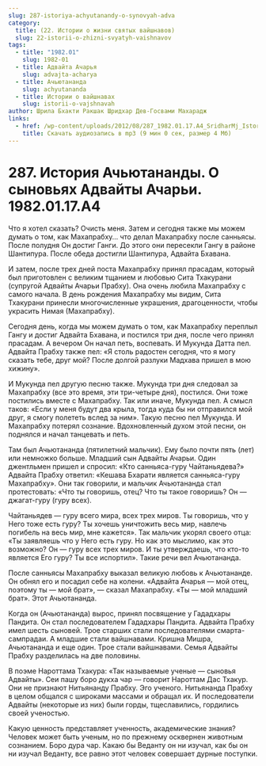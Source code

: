 ```yaml
---
slug: 287-istoriya-achyutanandy-o-synovyah-adva
category:
  title: (22. Истории о жизни святых вайшнавов)
  slug: 22-istorii-o-zhizni-svyatyh-vaishnavov
tags:
  - title: "1982.01"
    slug: 1982-01
  - title: Адвайта Ачарья
    slug: advajta-acharya
  - title: Ачьютананда
    slug: achyutananda
  - title: Истории о вайшнавах
    slug: istorii-o-vajshnavah
author: Шрила Бхакти Ракшак Шридхар Дев-Госвами Махарадж
links:
  - href: /wp-content/uploads/2012/08/287_1982.01.17.A4_SridharMj_Istoriya_Achyutanandy_O_synovyah_Advayty_Acharyi.mp3
    title: Скачать аудиозапись в mp3 (9 мин 0 сек, размер 4 Мб)
---
```


# 287. История Ачьютананды. О сыновьях Адвайты Ачарьи. 1982.01.17.A4

Что я хотел сказать? Очисть меня. Затем и сегодня также мы можем думать о том, как Махапрабху… что делал Махапрабху после санньясы. После полудня Он достиг Ганги. До этого они пересекли Гангу в районе Шантипура. После обеда достигли Шантипура, Адвайта Бхавана.

И затем, после трех дней поста Махапрабху принял прасадам, который был приготовлен с великим тщанием и любовью Сита Тхакурани (супругой Адвайты Ачарьи Прабху). Она очень любила Махапрабху с самого начала. В день рождения Махапрабху мы видим, Сита Тхакурани принесли многочисленные украшения, драгоценности, чтобы украсить Нимая (Махапрабху).

Сегодня день, когда мы можем думать о том, как Махапрабху переплыл Гангу и достиг Адвайта Бхавана, и постился три дня, после чего принял прасадам. А вечером Он начал петь, воспевать. И Мукунда Датта пел. Адвайта Прабху также пел: «Я столь радостен сегодня, что я могу сказать тебе, друг мой? После долгой разлуки Мадхава пришел в мою хижину».

И Мукунда пел другую песню также. Мукунда три дня следовал за Махапрабху (все это время, эти три-четыре дня), постился. Они тоже постились вместе с Махапрабху. Так или иначе, Мукунда пел. А смысл таков: «Если у меня будут два крыла, тогда куда бы ни отправился мой друг, я смогу полететь вслед за ним». Такую песню пел Мукунда. И Махапрабху потерял сознание. Вдохновленный духом этой песни, он поднялся и начал танцевать и петь.

Там был Ачьютананда (пятилетний мальчик). Ему было почти пять (лет) или немножко больше. Младший сын Адвайты Ачарьи. Один джентльмен пришел и спросил: «Кто санньяса-гуру Чайтаньядева?» Адвайта Прабху ответил: «Кешава Бхарати является санньяса-гуру Махапрабху». Они так говорили, и мальчик Ачьютананда стал протестовать: «Что ты говоришь, отец? Что ты такое говоришь? Он — джагат-гуру (гуру всех).

Чайтаньядев — гуру всего мира, всех трех миров. Ты говоришь, что у Него тоже есть гуру? Ты хочешь уничтожить весь мир, навлечь погибель на весь мир, мне кажется». Так мальчик укорял своего отца: «Ты заявляешь что у Него есть гуру. Но как это мыслимо, как это возможно? Он — гуру всех трех миров. И ты утверждаешь, что кто-то является Его гуру? Ты все испортил». Такие речи вел Ачьютананда.

После санньясы Махапрабху выказал великую любовь к Ачьютананде. Он обнял его и посадил себе на колени. «Адвайта Ачарья — мой отец, поэтому ты — мой брат», — сказал Махапрабху. «Ты — мой младший брат». Этот Ачьютананда.

Когда он (Ачьютананда) вырос, принял посвящение у Гададхары Пандита. Он стал последователем Гададхары Пандита. Адвайта Прабху имел шесть сыновей. Трое старших стали последователями смарта-сампрадаи. А младшие стали вайшнавами. Кришна Мишра, Ачьютананда и еще один. Трое стали вайшнавами. Семья Адвайты Прабху разделилась на две половины.

В поэме Нароттама Тхакура: «Так называемые ученые — сыновья Адвайты». Сеи пашу боро дукха чар — говорит Нароттам Дас Тхакур. Они не признают Нитьянанду Прабху. Эго ученого. Нитьянанда Прабху в целом общался с широками массами и обращал их. И последователи Адвайты (некоторые из них) были горды, тщеславились, гордились своей ученостью.

Какую ценность представляет ученность, академические знания? Человек может быть ученым, но по прежнему осквернен животным сознанием. Боро дура чар. Какаю бы Веданту он ни изучал, как бы он ни изучал Веданту, все равно этот человек совершает дурные поступки.

